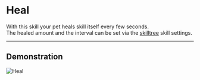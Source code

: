 # Heal

With this skill your pet heals skill itself every few seconds.<br>
The healed amount and the interval can be set via the [skilltree](skilltrees) skill settings.

----

## Demonstration

![Heal](/wiki/images/skills/heal.gif)

